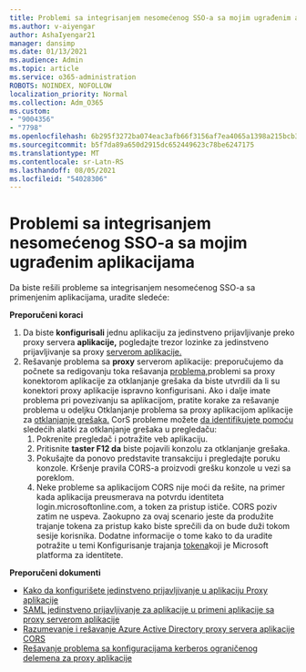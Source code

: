 ```yaml
---
title: Problemi sa integrisanjem nesomećenog SSO-a sa mojim ugrađenim aplikacijama
ms.author: v-aiyengar
author: AshaIyengar21
manager: dansimp
ms.date: 01/13/2021
ms.audience: Admin
ms.topic: article
ms.service: o365-administration
ROBOTS: NOINDEX, NOFOLLOW
localization_priority: Normal
ms.collection: Adm_O365
ms.custom:
- "9004356"
- "7798"
ms.openlocfilehash: 6b295f3272ba074eac3afb66f3156af7ea4065a1398a215bcb3cde5da74b198a
ms.sourcegitcommit: b5f7da89a650d2915dc652449623c78be6247175
ms.translationtype: MT
ms.contentlocale: sr-Latn-RS
ms.lasthandoff: 08/05/2021
ms.locfileid: "54028306"
---
```

# <a name="issues-with-integrating-seamless-sso-with-my-on-premises-apps"></a>Problemi sa integrisanjem nesomećenog SSO-a sa mojim ugrađenim aplikacijama

Da biste rešili probleme sa integrisanjem nesomećenog SSO-a sa primenjenim aplikacijama, uradite sledeće:

**Preporučeni koraci**

1. Da biste **konfigurisali** jednu aplikaciju za jedinstveno prijavljivanje preko proxy servera **aplikacije,** pogledajte trezor lozinke za jedinstveno prijavljivanje sa proxy [serverom aplikacije.](https://docs.microsoft.com/azure/active-directory/manage-apps/application-proxy-configure-single-sign-on-password-vaulting)
1. Rešavanje problema sa **proxy** serverom aplikacije: preporučujemo da počnete sa redigovanju toka rešavanja [problema,](https://docs.microsoft.com/azure/active-directory/manage-apps/application-proxy-debug-connectors)problemi sa proxy konektorom aplikacije za otklanjanje grešaka da biste utvrdili da li su konektori proxy aplikacije ispravno konfigurisani. Ako i dalje imate problema pri povezivanju sa aplikacijom, pratite korake za rešavanje problema u odeljku Otklanjanje problema sa proxy aplikacijom aplikacije za [otklanjanje grešaka.](https://docs.microsoft.com/azure/active-directory/manage-apps/application-proxy-debug-apps) CorS probleme možete [da identifikujete pomoću](https://docs.microsoft.com/azure/active-directory/manage-apps/application-proxy-understand-cors-issues#understand-and-identify-cors-issues) sledećih alatki za otklanjanje grešaka u pregledaču:
    1. Pokrenite pregledač i potražite veb aplikaciju.
    1. Pritisnite **taster F12 da** biste pojavili konzolu za otklanjanje grešaka.
    1. Pokušajte da ponovo predstavite transakciju i pregledajte poruku konzole. Kršenje pravila CORS-a proizvodi grešku konzole u vezi sa poreklom.
    1. Neke probleme sa aplikacijom CORS nije moći da rešite, na primer kada aplikacija preusmerava na potvrdu identiteta login.microsoftonline.com, a token za pristup ističe. CORS poziv zatim ne uspeva. Zaokupno za ovaj scenario jeste da produžite trajanje tokena za pristup kako biste sprečili da on bude duži tokom sesije korisnika. Dodatne informacije o tome kako to da uradite potražite u temi Konfigurisanje trajanja [tokena](https://docs.microsoft.com/azure/active-directory/develop/active-directory-configurable-token-lifetimes)koji je Microsoft platforma za identitete.

**Preporučeni dokumenti**

- [Kako da konfigurišete jedinstveno prijavljivanje u aplikaciju Proxy aplikacije](https://docs.microsoft.com/azure/active-directory/manage-apps/application-proxy-config-sso-how-to)
- [SAML jedinstveno prijavljivanje za aplikacije u primeni aplikacije sa proxy serverom aplikacije](https://docs.microsoft.com/azure/active-directory/manage-apps/application-proxy-configure-single-sign-on-on-premises-apps)
- [Razumevanje i rešavanje Azure Active Directory proxy servera aplikacije CORS](https://docs.microsoft.com/azure/active-directory/manage-apps/application-proxy-understand-cors-issues#solutions-for-application-proxy-cors-issues)
- [Rešavanje problema sa konfiguracijama kerberos ograničenog delemena za proxy aplikacije](https://docs.microsoft.com/azure/active-directory/manage-apps/application-proxy-back-end-kerberos-constrained-delegation-how-to)